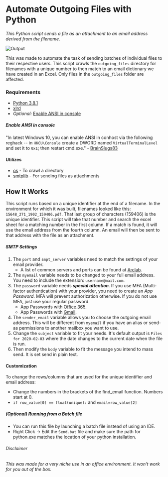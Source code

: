 # Automate Outgoing Files with Python
*This Python script sends a file as an attachment to an email address derived from the filename.*

![Output](https://i.imgur.com/PYtfFui.png)


This was made to automate the task of sending batches of individual files to their respective users. This script crawls the ```outgoing_files``` directory for filenames with a unique number to then match to an email dictionary we have created in an Excel. Only files in the ```outgoing_files``` folder are affected. 

### Requirements
* [Python 3.8.1](https://www.python.org/downloads/)
* [xlrd](https://xlrd.readthedocs.io/en/latest/)
* _Optional:_ [Enable ANSI in console](https://stackoverflow.com/questions/16755142/how-to-make-win32-console-recognize-ansi-vt100-escape-sequences)

##### Enable ANSI in console
"In latest Windows 10, you can enable ANSI in conhost via the following reghack -- in ```HKCU\Console``` create a DWORD named ```VirtualTerminalLevel``` and set it to ```0x1```; then restart cmd.exe." - [BrainSlugs83](https://stackoverflow.com/questions/16755142/how-to-make-win32-console-recognize-ansi-vt100-escape-sequences#comment92954461_16799175)

#### Utilizes
* [os](https://docs.python.org/3/library/os.html) - To crawl a directory
* [smtplib](https://docs.python.org/3/library/smtplib.html) - For sending files as attachments

## How It Works
This script runs based on a unique identifier at the end of a filename. In the environment for which it was built, filenames looked like this: ```15648_271_1902_159406.pdf```. That last group of characters (159406) is the unique identifier. This script will take that number and search the excel sheet for a matching number in the first column. If a match is found, it will use the email address from the fourth column. An email will then be sent to that address with the file as an attachment.

##### SMTP Settings
1. The ```port``` and ```smpt_server``` variables need to match the settings of your email provider. 
   - A list of common servers and ports can be found at [Arclab](https://www.arclab.com/en/kb/email/list-of-smtp-and-pop3-servers-mailserver-list.html).
2. The ```myemail``` variable needs to be changed to your full email address. You need to include the extension: ```username@mail.com```.
3. The ```password``` variable needs ***special attention***. If you use MFA (Multi-factor authentication) with your provider, you need to create an _App Password_. MFA will prevent authorization otherwise. If you do not use MFA, just use your regular password.
   - App Passwords with [Office 365](https://support.office.com/en-us/article/Create-an-app-password-for-Office-365-3e7c860f-bda4-4441-a618-b53953ee1183).
   - App Passwords with [Gmail](https://support.google.com/accounts/answer/185833?hl=en).
4. The ```sender_email``` variable allows you to choose the outgoing email address. This will be different from ```myemail``` if you have an alias or send-as permissions to another mailbox you want to use. 
5. Change the ```subject``` variable to fit your needs. It's default output is ```Files for 2020-02-03``` where the date changes to the current date when the file is run.
6. Then modify the ```body``` variable to fit the message you intend to mass send. It is set send in plain text.

#### Customization
To change the rows/columns that are used for the unique identifier and email address:
- Change the numbers in the brackets of the find_email function. Numbers start at 0.
- ```if row_value[0] == float(unique):``` and ```email=row_value[2]```
            
##### (Optional) Running from a Batch file
- You can run this file by launching a batch file instead of using an IDE.
- Right Click -> Edit the ```Send.bat``` file and make sure the path for python.exe matches the location of your python installation.

###### Disclaimer
*This was made for a very niche use in an office environment. It won't work for you out of the box.*
